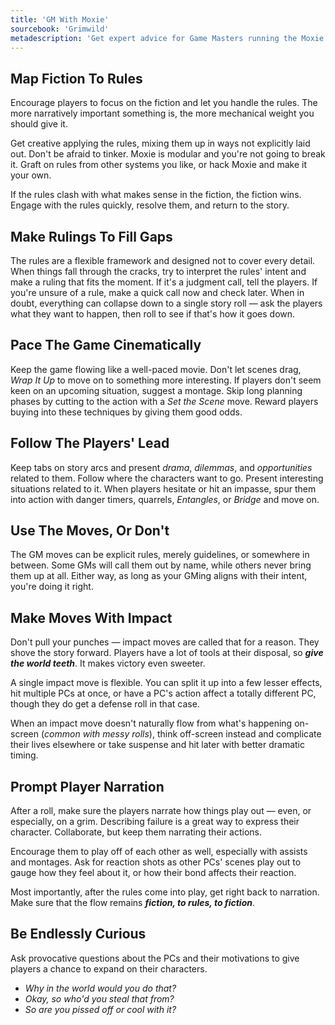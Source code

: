 ```yaml
---
title: 'GM With Moxie'
sourcebook: 'Grimwild'
metadescription: 'Get expert advice for Game Masters running the Moxie tabletop RPG system, including mapping fiction to rules, pacing, rulings, and player engagement.'
---
```


## Map Fiction To Rules

Encourage players to focus on the fiction and let you handle the rules. The more narratively important something is, the more mechanical weight you should give it.

Get creative applying the rules, mixing them up in ways not explicitly laid out. Don't be afraid to tinker. Moxie is modular and you're not going to break it. Graft on rules from other systems you like, or hack Moxie and make it your own.

If the rules clash with what makes sense in the fiction, the fiction wins. Engage with the rules quickly, resolve them, and return to the story.

## Make Rulings To Fill Gaps

The rules are a flexible framework and designed not to cover every detail. When things fall through the cracks, try to interpret the rules' intent and make a ruling that fits the moment. If it's a judgment call, tell the players. If you're unsure of a rule, make a quick call now and check later. When in doubt, everything can collapse down to a single story roll — ask the players what they want to happen, then roll to see if that's how it goes down.

## Pace The Game Cinematically

Keep the game flowing like a well-paced movie. Don't let scenes drag, _Wrap It Up_ to move on to something more interesting. If players don't seem keen on an upcoming situation, suggest a montage. Skip long planning phases by cutting to the action with a _Set the Scene_ move. Reward players buying into these techniques by giving them good odds.

## Follow The Players' Lead

Keep tabs on story arcs and present _drama_, _dilemmas_, and _opportunities_ related to them. Follow where the characters want to go. Present interesting situations related to it. When players hesitate or hit an impasse, spur them into action with danger timers, quarrels, _Entangles_, or _Bridge_ and move on.

## Use The Moves, Or Don't

The GM moves can be explicit rules, merely guidelines, or somewhere in between. Some GMs will call them out by name, while others never bring them up at all. Either way, as long as your GMing aligns with their intent, you're doing it right.

## Make Moves With Impact

Don't pull your punches — impact moves are called that for a reason. They shove the story forward. Players have a lot of tools at their disposal, so **_give the world teeth_**. It makes victory even sweeter.

A single impact move is flexible. You can split it up into a few lesser effects, hit multiple PCs at once, or have a PC's action affect a totally different PC, though they do get a defense roll in that case.

When an impact move doesn't naturally flow from what's happening on-screen (_common with messy rolls_), think off-screen instead and complicate their lives elsewhere or take suspense and hit later with better dramatic timing.

## Prompt Player Narration

After a roll, make sure the players narrate how things play out — even, or especially, on a grim. Describing failure is a great way to express their character. Collaborate, but keep them narrating their actions.

Encourage them to play off of each other as well, especially with assists and montages. Ask for reaction shots as other PCs' scenes play out to gauge how they feel about it, or how their bond affects their reaction.

Most importantly, after the rules come into play, get right back to narration. Make sure that the flow remains **_fiction, to rules, to fiction_**.

## Be Endlessly Curious

Ask provocative questions about the PCs and their motivations to give players a chance to expand on their characters.

- _Why in the world would you do that?_
- _Okay, so who'd you steal that from?_
- _So are you pissed off or cool with it?_
